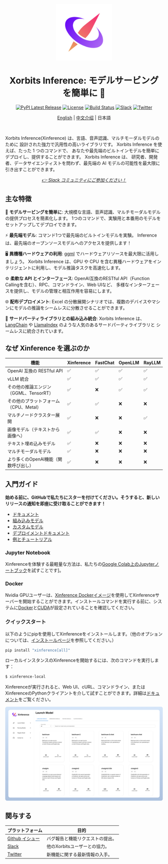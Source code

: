 <div align="center">
<img src="./assets/xorbits-logo.png" width="180px" alt="xorbits" />

# Xorbits Inference: モデルサービングを簡単に 🤖

[![PyPI Latest Release](https://img.shields.io/pypi/v/xinference.svg?style=for-the-badge)](https://pypi.org/project/xinference/)
[![License](https://img.shields.io/pypi/l/xinference.svg?style=for-the-badge)](https://github.com/xorbitsai/inference/blob/main/LICENSE)
[![Build Status](https://img.shields.io/github/actions/workflow/status/xorbitsai/inference/python.yaml?branch=main&style=for-the-badge&label=GITHUB%20ACTIONS&logo=github)](https://actions-badge.atrox.dev/xorbitsai/inference/goto?ref=main)
[![Slack](https://img.shields.io/badge/join_Slack-781FF5.svg?logo=slack&style=for-the-badge)](https://join.slack.com/t/xorbitsio/shared_invite/zt-1o3z9ucdh-RbfhbPVpx7prOVdM1CAuxg)
[![Twitter](https://img.shields.io/twitter/follow/xorbitsio?logo=x&style=for-the-badge)](https://twitter.com/xorbitsio)

[English](README.md) | [中文介绍](README_zh_CN.md) | 日本語
</div>
<br />


Xorbits Inference(Xinference) は、言語、音声認識、マルチモーダルモデルのために
設計された強力で汎用性の高いライブラリです。 Xorbits Inference を使えば、たった 1 つのコマンドで、
あなたや最先端のビルトインモデルを簡単にデプロイし、提供することができます。 Xorbits Inference は、
研究者、開発者、データサイエンティストを問わず、最先端の AI モデルの可能性を最大限に引き出すことができます。

<div align="center">
<i><a href="https://join.slack.com/t/xorbitsio/shared_invite/zt-1z3zsm9ep-87yI9YZ_B79HLB2ccTq4WA">👉 Slack コミュニティにご参加ください！</a></i>
</div>


## 主な特徴
🌟 **モデルサービングを簡単に**: 大規模な言語、音声認識、マルチモーダルモデルの提供プロセスを簡素化します。
1つのコマンドで、実験用と本番用のモデルをセットアップしてデプロイできます。

⚡️ **最先端モデル**: コマンド1つで最先端のビルトインモデルを実験。
Inference は、最先端のオープンソースモデルへのアクセスを提供します！

🖥 **異機種ハードウェアの利用**: [ggml](https://github.com/ggerganov/ggml) でハードウェアリソースを最大限に活用しましょう。
Xorbits Inference は、GPU や CPU を含む異種ハードウェアをインテリジェントに利用し、モデル推論タスクを高速化します。

⚙️ **柔軟な API とインターフェース**: OpenAI互換のRESTful API（Function Callingを含む）、RPC、コマンドライン、Web UIなど、
多様なインターフェースを提供し、モデルの管理と相互作用を容易にします。

🌐 **配布デプロイメント**: Excel の分散展開シナリオでは、複数のデバイスやマシンにモデルの推論をシームレスに分散させることができます。

🔌 **サードパーティライブラリとの組み込み統合**: Xorbits Inference は、[LangChain](https://python.langchain.com/docs/integrations/providers/xinference)
や [LlamaIndex](https://gpt-index.readthedocs.io/en/stable/examples/llm/XinferenceLocalDeployment.html#i-run-pip-install-xinference-all-in-a-terminal-window) のような人気のあるサードパーティライブラリと
シームレスに統合されています。

## なぜ Xinference を選ぶのか
| 機能 | Xinference | FastChat | OpenLLM | RayLLM |
|------|------------|----------|---------|--------|
| OpenAI 互換の RESTful API | ✅ | ✅ | ✅ | ✅ |
| vLLM 統合 | ✅ | ✅ | ✅ | ✅ |
| その他の推論エンジン（GGML、TensorRT） | ✅ | ❌ | ✅ | ✅ |
| その他のプラットフォーム（CPU、Metal） | ✅ | ✅ | ❌ | ❌ |
| マルチノードクラスター展開 | ✅ | ❌ | ❌ | ✅ |
| 画像モデル（テキストから画像へ） | ✅ | ✅ | ❌ | ❌ |
| テキスト埋め込みモデル | ✅ | ❌ | ❌ | ❌ |
| マルチモーダルモデル | ✅ | ❌ | ❌ | ❌ |
| より多くのOpenAI機能（関数呼び出し） | ✅ | ❌ | ❌ | ❌ |

## 入門ガイド

**始める前に、GitHubで私たちにスターを付けてください。そうすると、新しいリリースの通知を即座に受け取ることができます！**

* [ドキュメント](https://inference.readthedocs.io/en/latest/index.html)
* [組み込みモデル](https://inference.readthedocs.io/en/latest/models/builtin/index.html)
* [カスタムモデル](https://inference.readthedocs.io/en/latest/models/custom.html)
* [デプロイメントドキュメント](https://inference.readthedocs.io/en/latest/getting_started/using_xinference.html)
* [例とチュートリアル](https://inference.readthedocs.io/en/latest/examples/index.html)

### Jupyter Notebook

Xinferenceを体験する最軽量な方法は、私たちの[Google Colab上のJupyterノートブック](https://colab.research.google.com/github/xorbitsai/inference/blob/main/examples/Xinference_Quick_Start.ipynb)を試すことです]。

### Docker

Nvidia GPUユーザーは、[Xinference Dockerイメージ](https://inference.readthedocs.io/en/latest/getting_started/using_docker_image.html)を使用してXinferenceサーバーを開始することができます。インストールコマンドを実行する前に、システムに[Docker](https://docs.docker.com/get-docker/)と[CUDA](https://developer.nvidia.com/cuda-downloads)が設定されていることを確認してください。

### クイックスタート

以下のようにpipを使用してXinferenceをインストールします。（他のオプションについては、[インストールページ](https://inference.readthedocs.io/en/latest/getting_started/installation.html)を参照してください。）

```bash
pip install "xinference[all]"
```

ローカルインスタンスのXinferenceを開始するには、次のコマンドを実行します：

```bash
$ xinference-local
```

Xinferenceが実行されると、Web UI、cURL、コマンドライン、またはXinferenceのPythonクライアントを介して試すことができます。詳細は[ドキュメント](https://inference.readthedocs.io/en/latest/getting_started/using_xinference.html#run-xinference-locally)をご覧ください。

![Web UI](assets/screenshot.png)

## 関与する

| プラットフォーム                                                                                   | 目的                                              |
|---------------------------------------------------------------------------------------------------|--------------------------------------------------|
| [Github イシュー](https://github.com/xorbitsai/inference/issues)                                  | バグ報告と機能リクエストの提出。                  |
| [Slack](https://join.slack.com/t/xorbitsio/shared_invite/zt-1o3z9ucdh-RbfhbPVpx7prOVdM1CAuxg)      | 他のXorbitsユーザーとの協力。                      |
| [Twitter](https://twitter.com/xorbitsio)                                                          | 新機能に関する最新情報の入手。                    |
